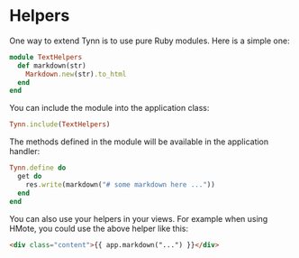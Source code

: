 # Helpers

One way to extend Tynn is to use pure Ruby modules. Here is a simple one:

```ruby
module TextHelpers
  def markdown(str)
    Markdown.new(str).to_html
  end
end
```

You can include the module into the application class:

```ruby
Tynn.include(TextHelpers)
```

The methods defined in the module will be available in
the application handler:

```ruby
Tynn.define do
  get do
    res.write(markdown("# some markdown here ..."))
  end
end
```

You can also use your helpers in your views. For example when using HMote,
you could use the above helper like this:

```html
<div class="content">{{ app.markdown("...") }}</div>
```
